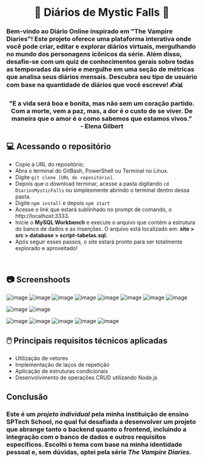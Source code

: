
<h1 align=center>📖 Diários de Mystic Falls 📖</h1>

### Bem-vindo ao Diário Online inspirado em "The Vampire Diaries"! Este projeto oferece uma plataforma interativa onde você pode criar, editar e explorar diários virtuais, mergulhando no mundo dos personagens icônicos da série. Além disso, desafie-se com um quiz de conhecimentos gerais sobre todas as temporadas da série e mergulhe em uma seção de métricas que analisa seus diários mensais. Descubra seu tipo de usuário com base na quantidade de diários que você escreve! ✍️📊

<h3 align=center>  "E a vida será boa e bonita, mas não sem um coração partido. Com a morte, vem a paz, mas, a dor é o custo de se viver. De maneira que o amor é o como sabemos que estamos vivos." <br>
- Elena Gilbert </h3>


## 💻 Acessando o repositório

- Copie a URL do repositório;
- Abra o terminal do GitBash, PowerShell ou Terminal no Linux.
- Digite `git clone [URL do repositório]`.
- Depois que o download terminar, acesse a pasta digitando `cd DiariosMysticFalls` ou simplesmente abrindo o terminal dentro dessa pasta.
- Digite ``` npm install ``` e depois ``` npm start ```
- Acesse o link que estará sublinhado no prompt de comando, o http://localhost:3333.
- Inicie o **MySQL Workbench** e execute o arquivo que contém a estrutura do banco de dados e as inserções. O arquivo está localizado em:  **site > src > database > script-tabelas.sql.**
- Após seguir esses passos, o site estará pronto para ser totalmente explorado e aproveitado!

<br>

## 📷 Screenshoots

![image](https://github.com/amandageovanna/DiariosMysticFalls/assets/142369084/b142e526-c4bc-469e-92f3-4c95f08959cb)
![image](https://github.com/amandageovanna/DiariosMysticFalls/assets/142369084/050e71f2-4153-4947-a076-de2926341c64)
![image](https://github.com/amandageovanna/DiariosMysticFalls/assets/142369084/de970d3c-c5b9-4495-abb6-f27e84cb1abb)
![image](https://github.com/amandageovanna/DiariosMysticFalls/assets/142369084/d5267770-6a54-4e6a-aecf-5b533c899a59)
![image](https://github.com/amandageovanna/DiariosMysticFalls/assets/142369084/415af529-0164-43cc-ab0d-15073792b894)
![image](https://github.com/amandageovanna/DiariosMysticFalls/assets/142369084/5e599152-890e-4822-9733-4fc80c41e7e3)
![image](https://github.com/amandageovanna/DiariosMysticFalls/assets/142369084/f130dd07-ec74-4ec9-92b4-065997b30787)
![image](https://github.com/amandageovanna/DiariosMysticFalls/assets/142369084/d570d875-78c7-4790-84f4-6588ffdfd69b)

![image](https://github.com/amandageovanna/DiariosMysticFalls/assets/142369084/4749df5e-753a-40c8-a089-1927c0ef2e76)
![image](https://github.com/amandageovanna/DiariosMysticFalls/assets/142369084/317b73b1-cf9f-4910-86d0-a0c76589c166)

![image](https://github.com/amandageovanna/DiariosMysticFalls/assets/142369084/5d338e00-64c3-43c5-a8d5-8684c808a89a)
![image](https://github.com/amandageovanna/DiariosMysticFalls/assets/142369084/e45ea824-01e5-4f63-b8d6-299dc51d3d11)
![image](https://github.com/amandageovanna/DiariosMysticFalls/assets/142369084/dd5bc77f-90bd-4144-9fa1-2fd20c8417f4)
![image](https://github.com/amandageovanna/DiariosMysticFalls/assets/142369084/79f1b288-560e-4964-a39c-fe8141b424ff)
![image](https://github.com/amandageovanna/DiariosMysticFalls/assets/142369084/fb54324a-da6e-4578-b5e9-3e68d425b052)








## 🖱️ Principais requisitos técnicos aplicadas

-  Utilização de vetores
-  Implementação de laços de repetição
-  Aplicação de estruturas condicionais
-  Desenvolvimento de operações CRUD utilizando Node.js

## Conclusão

### Este é um *projeto individual* pela minha instituição de ensino SPTech School, no qual fui desafiada a desenvolver um projeto que abrange tanto o backend quanto o frontend, incluindo a integração com o banco de dados e outros requisitos específicos. Escolhi o tema com base na minha identidade pessoal e, sem dúvidas, optei pela série *The Vampire Diaries.*

